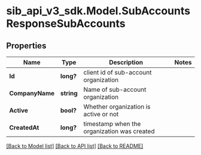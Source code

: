 # sib_api_v3_sdk.Model.SubAccountsResponseSubAccounts
## Properties

Name | Type | Description | Notes
------------ | ------------- | ------------- | -------------
**Id** | **long?** | client id of sub-account organization | 
**CompanyName** | **string** | Name of sub-account organization | 
**Active** | **bool?** | Whether organization is active or not | 
**CreatedAt** | **long?** | timestamp when the organization was created | 

[[Back to Model list]](../README.md#documentation-for-models) [[Back to API list]](../README.md#documentation-for-api-endpoints) [[Back to README]](../README.md)


